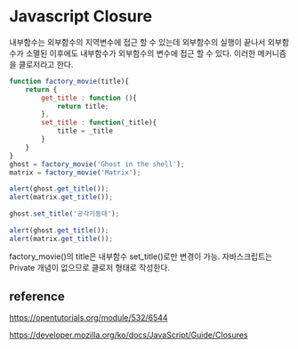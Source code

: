 # Javascript Closure

내부함수는 외부함수의 지역변수에 접근 할 수 있는데 외부함수의 실행이 끝나서 외부함수가 소멸된 이후에도 내부함수가 외부함수의 변수에 접근 할 수 있다. 이러한 메커니즘을 클로저라고 한다.

```javascript
function factory_movie(title){
    return {
        get_title : function (){
            return title;
        },
        set_title : function(_title){
            title = _title
        }
    }
}
ghost = factory_movie('Ghost in the shell');
matrix = factory_movie('Matrix');
 
alert(ghost.get_title());
alert(matrix.get_title());
 
ghost.set_title('공각기동대');
 
alert(ghost.get_title());
alert(matrix.get_title());

```
factory_movie()의 title은 내부함수 set_title()로만 변경이 가능. 자바스크립트는 Private 개념이 없으므로 클로저 형태로 작성한다.

## reference
https://opentutorials.org/module/532/6544

https://developer.mozilla.org/ko/docs/JavaScript/Guide/Closures